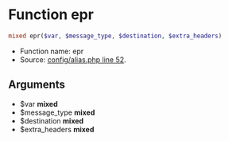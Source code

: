 Function epr
===========================





```php
mixed epr($var, $message_type, $destination, $extra_headers)
```

* Function name: epr
* Source: [config/alias.php line 52](https://github.com/PrestaShop/PrestaShop/blob/1.6.1.3/config/alias.php#L52).

Arguments
---------

* $var **mixed**
* $message_type **mixed**
* $destination **mixed**
* $extra_headers **mixed**

